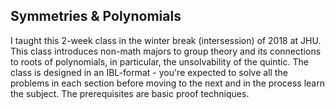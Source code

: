 ## Symmetries \& Polynomials

I taught this 2-week class in the winter break (intersession) of 2018 at JHU.
This class introduces non-math majors to group theory and its connections to roots of polynomials, in particular, the unsolvability of the quintic.
The class is designed in an IBL-format - you're expected to solve all the problems in each section before moving to the next and in the process learn the subject.
The prerequisites are basic proof techniques.

